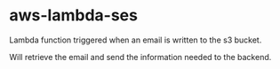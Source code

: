 # aws-lambda-ses
Lambda function triggered when an email is written to the s3 bucket.

Will retrieve the email and send the information needed to the backend.
